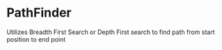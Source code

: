 # PathFinder
Utilizes Breadth First Search or Depth First search to find path from start position to end point
